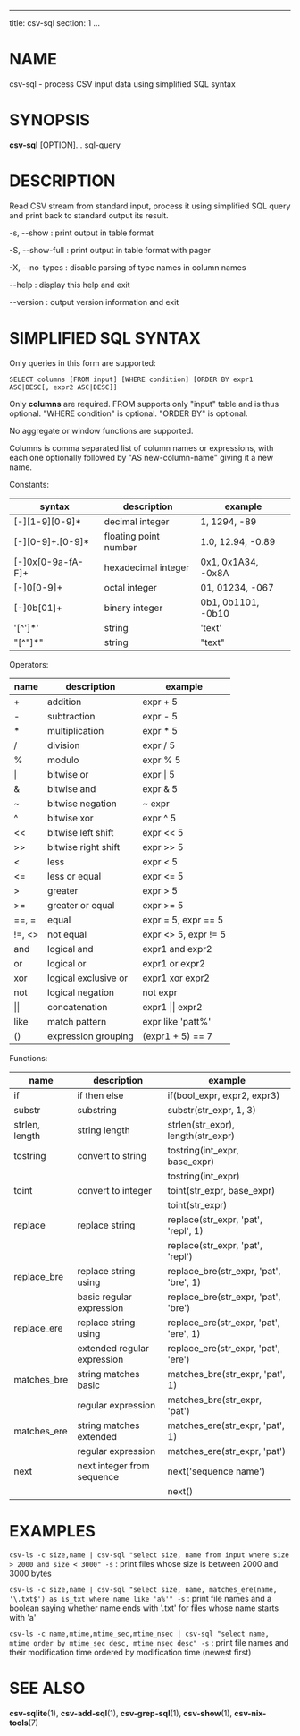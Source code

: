 <!--
SPDX-License-Identifier: BSD-3-Clause
Copyright 2020-2023, Marcin Ślusarz <marcin.slusarz@gmail.com>
-->

---
title: csv-sql
section: 1
...

# NAME #

csv-sql - process CSV input data using simplified SQL syntax

# SYNOPSIS #

**csv-sql** [OPTION]... sql-query

# DESCRIPTION #

Read CSV stream from standard input, process it using simplified SQL query
and print back to standard output its result.

-s, \--show
:   print output in table format

-S, \--show-full
:   print output in table format with pager

-X, \--no-types
:   disable parsing of type names in column names

\--help
:   display this help and exit

\--version
:   output version information and exit

# SIMPLIFIED SQL SYNTAX #

Only queries in this form are supported:

`SELECT columns [FROM input] [WHERE condition] [ORDER BY expr1 ASC|DESC[, expr2 ASC|DESC]]`

Only **columns** are required. FROM supports only "input" table and is thus
optional. "WHERE condition" is optional. "ORDER BY" is optional.

No aggregate or window functions are supported.

Columns is comma separated list of column names or expressions, with each one
optionally followed by "AS new-column-name" giving it a new name.

Constants:

| syntax           | description                   | example                   |
|------------------|-------------------------------|---------------------------|
| [-]\[1-9\]\[0-9\]*| decimal integer              | 1, 1294, -89              |
| [-][0-9]+.[0-9]* | floating point number         | 1.0, 12.94, -0.89         |
| [-]0x[0-9a-fA-F]+| hexadecimal integer           | 0x1, 0x1A34, -0x8A        |
| [-]0[0-9]+       | octal integer                 | 01, 01234, -067           |
| [-]0b[01]+       | binary integer                | 0b1, 0b1101, -0b10        |
| \'[^']*\'        | string                        | \'text\'                  |
| \"[^"]*\"        | string                        | \"text\"                  |

Operators:

| name        | description                   | example                   |
|-------------|-------------------------------|---------------------------|
| +           | addition                      | expr + 5                  |
| -           | subtraction                   | expr - 5                  |
| *           | multiplication                | expr * 5                  |
| /           | division                      | expr / 5                  |
| %           | modulo                        | expr % 5                  |
| \|          | bitwise or                    | expr \| 5                 |
| &           | bitwise and                   | expr & 5                  |
| ~           | bitwise negation              | ~ expr                    |
| ^           | bitwise xor                   | expr ^ 5                  |
| <<          | bitwise left shift            | expr << 5                 |
| >>          | bitwise right shift           | expr >> 5                 |
| <           | less                          | expr < 5                  |
| <=          | less or equal                 | expr <= 5                 |
| >           | greater                       | expr > 5                  |
| >=          | greater or equal              | expr >= 5                 |
| ==, =       | equal                         | expr = 5, expr == 5       |
| !=, <>      | not equal                     | expr <> 5, expr != 5      |
| and         | logical and                   | expr1 and expr2           |
| or          | logical or                    | expr1 or expr2            |
| xor         | logical exclusive or          | expr1 xor expr2           |
| not         | logical negation              | not expr                  |
| \|\|        | concatenation                 | expr1 \|\| expr2          |
| like        | match pattern                 | expr like \'patt%\'       |
| ()          | expression grouping           | (expr1 + 5) == 7          |

Functions:

| name           | description                   | example                                    |
|----------------|-------------------------------|--------------------------------------------|
| if             | if then else                  | if(bool_expr, expr2, expr3)                |
| substr         | substring                     | substr(str_expr, 1, 3)                     |
| strlen, length | string length                 | strlen(str_expr), length(str_expr)         |
| tostring       | convert to string             | tostring(int_expr, base_expr)              |
|                |                               | tostring(int_expr)                         |
| toint          | convert to integer            | toint(str_expr, base_expr)                 |
|                |                               | toint(str_expr)                            |
| replace        | replace string                | replace(str_expr, \'pat\', \'repl\', 1)    |
|                |                               | replace(str_expr, \'pat\', \'repl\')       |
| replace_bre    | replace string using          | replace_bre(str_expr, \'pat\', \'bre\', 1) |
|                | basic regular expression      | replace_bre(str_expr, \'pat\', \'bre\')    |
| replace_ere    | replace string using          | replace_ere(str_expr, \'pat\', \'ere\', 1) |
|                | extended regular expression   | replace_ere(str_expr, \'pat\', \'ere\')    |
| matches_bre    | string matches basic          | matches_bre(str_expr, \'pat\', 1)          |
|                | regular expression            | matches_bre(str_expr, \'pat\')             |
| matches_ere    | string matches extended       | matches_ere(str_expr, \'pat\', 1)          |
|                | regular expression            | matches_ere(str_expr, \'pat\')             |
| next           | next integer from sequence    | next(\'sequence name\')                    |
|                |                               | next()                                     |


# EXAMPLES #

`csv-ls -c size,name | csv-sql "select size, name from input where size > 2000 and size < 3000" -s`
:    print files whose size is between 2000 and 3000 bytes

`csv-ls -c size,name | csv-sql "select size, name, matches_ere(name, '\.txt$') as is_txt where name like 'a%'" -s`
:    print file names and a boolean saying whether name ends with '.txt' for files whose name starts with 'a'

`csv-ls -c name,mtime,mtime_sec,mtime_nsec | csv-sql "select name, mtime order by mtime_sec desc, mtime_nsec desc" -s`
:    print file names and their modification time ordered by modification time (newest first)

# SEE ALSO #

**csv-sqlite**(1), **csv-add-sql**(1), **csv-grep-sql**(1), **csv-show**(1),
**csv-nix-tools**(7)
